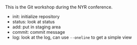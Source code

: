 This is the Git workshop during the NYR conference.

- init: initialize repository
- status: look at status
- add: put in staging area
- commit: commit message
- log: look at the log, can use `--oneline` to get a simple view
